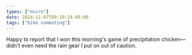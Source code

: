 ```yaml
---
types: ["micro"]
date: 2024-11-07T09:19:24-05:00
tags: ["bike commuting"]
---
```

Happy to report that I won this morning's game of precipitation chicken—didn't even need the rain gear I put on out of caution.
